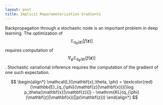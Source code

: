 ```yaml
---
layout: post
title: Implicit Reparameterization Gradients
---
```


Backpropagation through a stochastic node is an important problem in deep learning. The optimization of $$\mathbb{E}_{q_\phi(\mathbf{z})}[f(\mathbf{z})]$$ requires computation of $$\nabla_\phi\mathbb{E}_{q_\phi(\mathbf{z})}[f(\mathbf{z})]$$. Stochastic variational inference requires the computation of the gradient of one such expectation.

$$
\begin{align*}
    \mathcal{L}(\mathbf{x},\theta, \phi) = \textcolor{red}{\mathbb{E}_{q_{\phi}(\mathbf{z}|\mathbf{x})}[\log p_\theta(\mathbf{x}|\mathbf{z})]} - \mathrm{KL}(q_{\phi}(\mathbf{z}|\mathbf{x})||p(\mathbf{z}))
\end{align*}
$$
